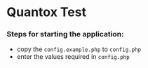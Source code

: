 # Quantox Test

### Steps for starting the application:
- copy the `config.example.php` to `config.php`
- enter the values required in `config.php`
